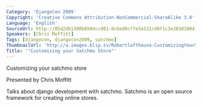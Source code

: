 ```yaml
---
Category: 'DjangoCon 2009'
Copyright: 'Creative Commons Attribution-NonCommercial-ShareAlike 3.0'
Language: 'English'
SourceUrl: http://05d2db1380b6504cc981-8cbed8cf7e3a131cd8f1c3e383d10041.r93.cf2.rackcdn.com/djangocon-2009/2_customizing-your-satchmo-store.ogv
Speakers: [Chris Moffitt]
Tags: [djangocon, djangocon2009, satchmo]
ThumbnailUrl: 'http://a.images.blip.tv/Robertlofthouse-CustomizingYourSatchmoStore406.png'
Title: '"Customizing your Satchmo Store"'
---
```

Customizing your satchmo store

  
Presented by Chris Moffitt

  
Talks about django development with satchmo. Satchmo is an open source
framework for creating online stores.

